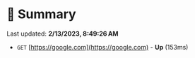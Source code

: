 # 📖 Summary
Last updated: **2/13/2023, 8:49:26 AM**

- `GET` [https://google.com](https://google.com) - **Up** (153ms)
